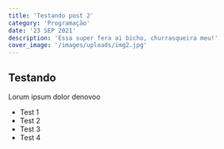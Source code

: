```yaml
---
title: 'Testando post 2'
category: 'Programação'
date: '23 SEP 2021'
description: 'Essa super fera ai bicho, churrasqueira meu!'
cover_image: '/images/uploads/img2.jpg'
---
```


## Testando

Lorum ipsum dolor denovoo

* Test 1
* Test 2
* Test 3
* Test 4